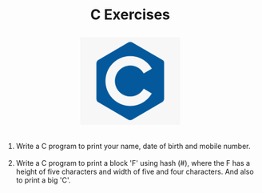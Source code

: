 # <p align="center"> C Exercises </p>

<p align="center">
<img src="https://github.com/colo1701/holodeck/blob/main/images/c_logo.png" width="200" alt="I should be an image... =( ">
</p>

<ol>
  <li>Write a C program to print your name, date of birth and mobile number.</li>
  <li>Write a C program to print a block 'F' using hash (#), where the F has a height of five characters and width of five and four characters. And also to print a big 'C'.</li>
</ol> 
